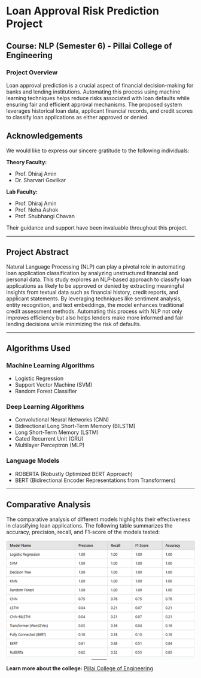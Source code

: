 # Loan Approval Risk Prediction Project

## Course: NLP (Semester 6) - Pillai College of Engineering

### Project Overview
Loan approval prediction is a crucial aspect of financial decision-making for banks and lending institutions. Automating this process using machine learning techniques helps reduce risks associated with loan defaults while ensuring fair and efficient approval mechanisms. The proposed system leverages historical loan data, applicant financial records, and credit scores to classify loan applications as either approved or denied.

## Acknowledgements
We would like to express our sincere gratitude to the following individuals:

**Theory Faculty:**  
- Prof. Dhiraj Amin  
- Dr. Sharvari Govilkar  

**Lab Faculty:**  
- Prof. Dhiraj Amin  
- Prof. Neha Ashok  
- Prof. Shubhangi Chavan  

Their guidance and support have been invaluable throughout this project.

---

## Project Abstract
Natural Language Processing (NLP) can play a pivotal role in automating loan application classification by analyzing unstructured financial and personal data. This study explores an NLP-based approach to classify loan applications as likely to be approved or denied by extracting meaningful insights from textual data such as financial history, credit reports, and applicant statements. By leveraging techniques like sentiment analysis, entity recognition, and text embeddings, the model enhances traditional credit assessment methods. Automating this process with NLP not only improves efficiency but also helps lenders make more informed and fair lending decisions while minimizing the risk of defaults.

---

## Algorithms Used

### Machine Learning Algorithms
- Logistic Regression
- Support Vector Machine (SVM)
- Random Forest Classifier

### Deep Learning Algorithms
- Convolutional Neural Networks (CNN)
- Bidirectional Long Short-Term Memory (BILSTM)
- Long Short-Term Memory (LSTM)
- Gated Recurrent Unit (GRU)
- Multilayer Perceptron (MLP)

### Language Models
- ROBERTA (Robustly Optimized BERT Approach)
- BERT (Bidirectional Encoder Representations from Transformers)

---

## Comparative Analysis
The comparative analysis of different models highlights their effectiveness in classifying loan applications. The following table summarizes the accuracy, precision, recall, and F1-score of the models tested:

<img src="image.png" align="center">


**Learn more about the college:** [Pillai College of Engineering](https://www.pce.ac.in/)
